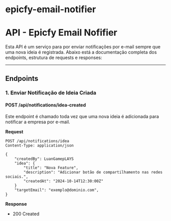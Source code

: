 # epicfy-email-notifier

# API - Epicfy Email Nofifier

Esta API é um serviço para por enviar notificações por e-mail sempre que uma nova ideia é registrada. 
Abaixo está a documentação completa dos endpoints, estrutura de requests e responses:

---

## **Endpoints**  

### 1. **Enviar Notificação de Ideia Criada**  
#### **POST /api/notifications/idea-created**  
Este endpoint é chamado toda vez que uma nova ideia é adicionada para notificar a empresa por e-mail.  

**Request**  
```http
POST /api/notifications/idea
Content-Type: application/json

{
    "createdBy": LuanGamepLAYS
    "idea": {
        "title": "Nova Feature",
        "description": "Adicionar botão de compartilhamento nas redes sociais.",
        "createdAt": "2024-10-14T12:30:00Z"
    }
    "targetEmail": "exemplo@dominio.com",
}
```

**Response**
- 200 Created

